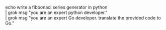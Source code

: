 echo write a fibbonaci series generator in python \
    | grok msg "you are an expert python developer." \
    | grok msg "you are an expert Go developer.  translate the provided code to Go." 
